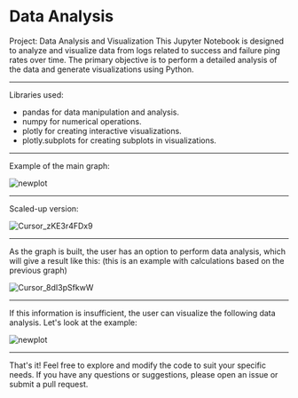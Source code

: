 # Data Analysis

Project: Data Analysis and Visualization
This Jupyter Notebook is designed to analyze and visualize data from logs related to success and failure ping rates over time. The primary objective is to perform a detailed analysis of the data and generate visualizations using Python.

--------------------------
Libraries used:

- pandas for data manipulation and analysis.
- numpy for numerical operations.
- plotly for creating interactive visualizations.
- plotly.subplots for creating subplots in visualizations.

--------------------------
Example of the main graph:

![newplot](https://github.com/maksim-shabunov/data-analysis/assets/174417804/278d88d0-89e4-4eaf-bbc2-b23794f2acdd)

--------------------------
Scaled-up version:

![Cursor_zKE3r4FDx9](https://github.com/maksim-shabunov/data-analysis/assets/174417804/76d809a7-4984-4f1c-af7a-8280c3b9bf60)

--------------------------
As the graph is built, the user has an option to perform data analysis, which will give a result like this: 
(this is an example with calculations based on the previous graph)

![Cursor_8dI3pSfkwW](https://github.com/maksim-shabunov/data-analysis/assets/174417804/a98b69f3-58f4-42f6-854a-8eac88b350a3)

--------------------------
If this information is insufficient, the user can visualize the following data analysis. Let's look at the example:

![newplot](https://github.com/maksim-shabunov/data-analysis/assets/174417804/d80a14a5-821c-4498-bef0-93ec40838943)

--------------------------
That's it!
Feel free to explore and modify the code to suit your specific needs. If you have any questions or suggestions, please open an issue or submit a pull request.
